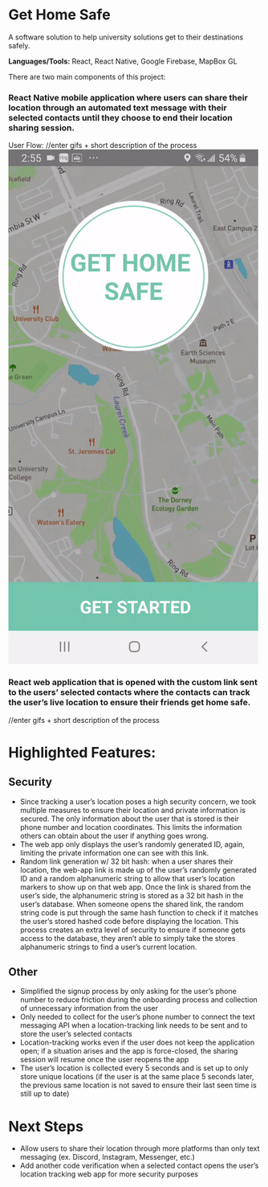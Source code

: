 # Get Home Safe
A software solution to help university solutions get to their destinations safely.

**Languages/Tools:** React, React Native, Google Firebase, MapBox GL

There are two main components of this project:
### React Native mobile application where users can share their location through an automated text message with their selected contacts until they choose to end their location sharing session.

User Flow:
//enter gifs + short description of the process 
![alt text](https://github.com/binalpreetkalra/get-home-safe/blob/main/home%20and%20login.gif "Logo Title Text 1")
### React web application that is opened with the custom link sent to the users’ selected contacts where the contacts can track the user’s live location to ensure their friends get home safe.

//enter gifs + short description of the process 

# Highlighted Features:

## Security
- Since tracking a user’s location poses a high security concern, we took multiple measures to ensure their location and private information is secured. The only information about the user that is stored is their phone number and location coordinates. This limits the information others can obtain about the user if anything goes wrong. 
- The web app only displays the user’s randomly generated ID, again, limiting the private information one can see with this link.
- Random link generation w/ 32 bit hash: when a user shares their location, the web-app link is made up of the user’s randomly generated ID and a random alphanumeric string to allow that user’s location markers to show up on that web app. Once the link is shared from the user’s side, the alphanumeric string is stored as a 32 bit hash in the user’s database. When someone opens the shared link, the random string code is put through the same hash function to check if it matches the user’s stored hashed code before displaying the location. This process creates an extra level of security to ensure if someone gets access to the database, they aren’t able to simply take the stores alphanumeric strings to find a user’s current location.

## Other
- Simplified the signup process by only asking for the user’s phone number to reduce friction during the onboarding process and collection of unnecessary information from the user
- Only needed to collect for the user’s phone number to connect the text messaging API when a location-tracking link needs to be sent and to store the user’s selected contacts
- Location-tracking works even if the user does not keep the application open; if a situation arises and the app is force-closed, the sharing session will resume once the user reopens the app
- The user’s location is collected every 5 seconds and is set up to only store unique locations (if the user is at the same place 5 seconds later, the previous same location is not saved to ensure their last seen time is still up to date)


# Next Steps
- Allow users to share their location through more platforms than only text messaging (ex. Discord, Instagram, Messenger, etc.)
- Add another code verification when a selected contact opens the user’s location tracking web app for more security purposes
